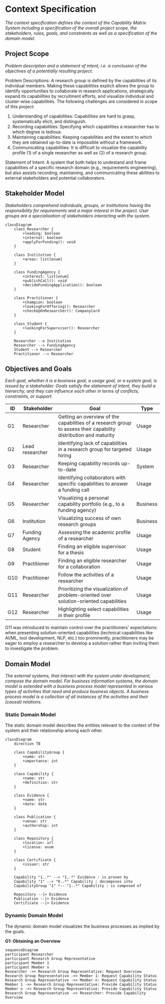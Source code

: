 # Context Specification

_The context specification defines the context of the Capability Matrix System including a specification of the overall project scope, the stakeholders, rules, goals, and constraints as well as a specification of the domain model._

## Project Scope

_Problem description and a statement of intent, i.e. a conclusion of the objectives of a potentially resulting project._

Problem Descriptions: A research group is defined by the capabilities of its individual members. Making these capabilities explicit allows the group to identify opportunities to collaborate in research applications, strategically expand its capabilities by recruitment efforts, and visualize individual and cluster-wise capabilities. The following challenges are considered in scope of this project:

1. Understanding of capabilities: Capabilities are hard to grasp, systematically elicit, and distinguish.
2. Recording capabilities: Specifying which capabilities a researcher has to which degree is tedious.
3. Maintaining capabilities: Keeping capabilities and the extent to which they are obtained up-to-date is impossible without a framework.
4. Communicating capabilities: It is difficult to visualize the capability profile (1) of a single researcher as well as (2) of a research group.

Statement of Intent: A system that both helps to undestand and frame capabilities of a specific research domain (e.g., requirements engineering), but also assists recording, maintaining, and communicating these abilities to external stakeholders and potential collaborators.

## Stakeholder Model

_Stakeholders comprehend individuals, groups, or institutions having the responsibility for requirements and a major interest in the project. User groups are a specialisation of  stakeholders interacting with the system._

```mermaid
classDiagram
    class Researcher {
        +leading: boolean
        +internal: boolean
        +applyForFunding(): void
    }

    class Institution {
        +areas: list[enum]
    }

    class FundingAgency {
        +interest: list[enum]
        +publishCall(): void
        +decideFundingApplication(): boolean
    }

    class Practitioner {
        +champion: boolean
        +lookingForOffering(): Researcher
        +checkUpOnResearcher(): CompanyCard
    }

    class Student {
        +lookingForSupervisor(): Researcher
    }

    Researcher --o Institution
    Researcher --> FundingAgency
    Student --> Researcher
    Practitioner --> Researcher
```

## Objectives and Goals 

_Each goal, whether it is a business goal, a usage goal, or a system goal, is issued by a stakeholder. Goals satisfy the statement of intent, they build a hierarchy, and they can influence each other in terms of conflicts, constraints, or support._

| ID | Stakeholder | Goal | Type |
|---|---|---|---|
| G1 | Researcher | Getting an overview of the capabilities of a research group to assess their capability distribution and maturity | Usage |
| G2 | Lead researcher | Identifying lack of capabilities in a research group for targeted hiring | Usage |
| G3 | Researcher | Keeping capability records up-to-date | System |
| G4 | Researcher | Identifying collaborators with specific capabilities to answer a funding call | Usage |
| G5 | Researcher | Visualizing a personal capability portfolio (e.g., to a funding agency) | Business |
| G6 | Institution | Visualizing success of own research groups | Business |
| G7 | Funding Agency | Assessing the academic profile of a researcher | Usage |
| G8 | Student | Finding an eligible supervisor for a thesis | Usage |
| G9 | Practitioner | Finding an eligible researcher for a collaboration | Usage |
| G10 | Practitioner | Follow the activities of a researcher | Usage |
| G11 | Researcher | Prioritizing the visualization of problem-oriented over solution-oriented capabilities | Usage |
| G12 | Researcher | Highlighting select capabilities in their profile | Usage |

G11 was introduced to maintain control over the practitioners' expectations: when presenting solution-oriented capabilities (technical capabilities like AI/ML, tool development, NLP, etc.) too prominently, practitioners may be eager to employ a researcher to develop a solution rather than inviting them to investigate the problem.

## Domain Model

_The external systems, that interact with the system under development, compose the domain model. For business information systems, the domain model is extended with a business process model represented in various types of activities that need and produce business objects. A business process model is a collection of all instances of the activities and their (causal) relations._

### Static Domain Model

The static domain model describes the entities relevant to the context of the system and their relationship among each other.

```mermaid
classDiagram
    direction TB

    class CapabilityGroup {
        +name: str
        +importance: int
    }

    class Capability {
        +name: str
        +definition: str
    }

    class Evidence {
        +name: str
        +date: date
    }

    class Publication {
        +venue: str
        +authorship: int
    }

    class Repository {
        +location: url
        +license: enum
    }

    class Certificate {
        +issuer: str
    }

    Capability "1..*" --> "1..*" Evidence : is proven by
    Capability "1" --> "0..*" Capability : decomposes into
    CapabilityGroup "1" *-- "1..*" Capability : is composed of

    Repository --|> Evidence
    Publication --|> Evidence
    Certificate --|> Evidence
```

### Dynamic Domain Model

The dynamic domain model visualizes the business processes as implied by the goals.

**G1: Obtaining an Overview**

```mermaid
sequenceDiagram
participant Researcher
participant Research Group Representative
participant Member 1
participant Member n
Researcher ->> Research Group Representative: Request Overview 
Research Group Representative ->> Member 1: Request Capability Status
Research Group Representative ->> Member n: Request Capability Status
Member 1 ->> Research Group Representative: Provide Capability Status
Member n ->> Research Group Representative: Provide Capability Status
Research Group Representative ->> Researcher: Provide Capability Overview
```